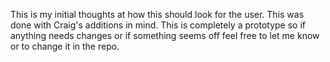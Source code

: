 This is my initial thoughts at how this should look for the user. This was done with Craig's additions in mind. This is completely a prototype so if anything needs changes or if something seems off feel free to let me know or to change it in the repo.
